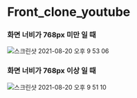 # Front_clone_youtube

### 화면 너비가 768px 미만 일 때
![스크린샷 2021-08-20 오후 9 53 06](https://user-images.githubusercontent.com/58139660/130236200-d8db5d28-78e9-4bfb-b9ea-c5da384e81b5.png)

### 화면 너비가 768px 이상 일 때
![스크린샷 2021-08-20 오후 9 51 10](https://user-images.githubusercontent.com/58139660/130235997-842f173b-319d-44b9-adfa-dd839972b6cd.png)
